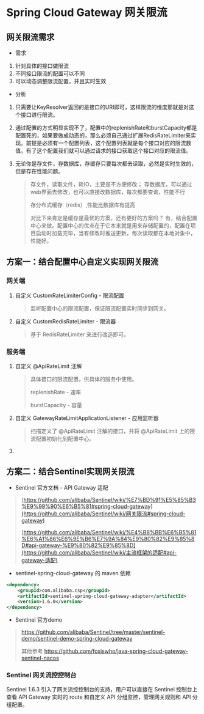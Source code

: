 # Spring Cloud Gateway 网关限流

## 网关限流需求

- 需求

1. 针对具体的接口做限流
2. 不同接口限流的配置可以不同
3. 可以动态调整限流配置，并且实时生效

- 分析

1. 只需要让KeyResolver返回的是接口的URI即可，这样限流的维度那就是对这个接口进行限流。

2. 通过配置的方式明显实现不了，配置中的replenishRate和burstCapacity都是配置死的，如果要做成动态的，那么必须自己通过扩展RedisRateLimiter来实现。前提是必须有一个配置列表，这个配置列表就是每个接口对应的限流数值。有了这个配置我们就可以通过请求的接口获取这个接口对应的限流值。

3. 无论你是存文件，存数据库，存缓存只要每次都去读取，必然是实时生效的，但是存在性能问题。

   > 存文件，读取文件，耗IO，主要是不方便修改；
   > 存数据库，可以通过web界面去修改，也可以直接改数据库，每次都要查询，性能不行
   >
   > 存分布式缓存（redis）,性能比数据库有提高
   >
   > 对比下来肯定是缓存是最优的方案，还有更好的方案吗？
   > 有，结合配置中心来做。配置中心的优点在于它本来就是用来存储配置的，配置在项目启动时加载完毕，当有修改时推送更新，每次读取都在本地对象中，性能好。



## 方案一：结合配置中心自定义实现网关限流

### 网关端

1. 自定义 CustomRateLimiterConfig - 限流配置

   > 监听配置中心的限流配置，保证限流配置实时同步到网关。

2. 自定义 CustomRedisRateLimiter - 限流器

   > 基于 RedisRateLimiter 来进行改造即可。

   

### 服务端

1. 自定义 @ApiRateLimit 注解 

   > 具体接口的限流配置，供具体的服务中使用。
   >
   > replenishRate - 速率
   >
   > burstCapacity - 容量

2. 自定义 GatewayRateLimitApplicationListener - 应用监听器

   > 扫描定义了 @ApiRateLimit 注解的接口，并将 @ApiRateLimit 上的限流配置初始化到配置中心。

3. 



## 方案二：结合Sentinel实现网关限流

- Sentinel 官方文档 - API Gateway 适配

> [https://github.com/alibaba/Sentinel/wiki/%E7%BD%91%E5%85%B3%E9%99%90%E6%B5%81#spring-cloud-gateway](https://github.com/alibaba/Sentinel/wiki/网关限流#spring-cloud-gateway)
>
> 
>
> [https://github.com/alibaba/Sentinel/wiki/%E4%B8%BB%E6%B5%81%E6%A1%86%E6%9E%B6%E7%9A%84%E9%80%82%E9%85%8D#api-gateway-%E9%80%82%E9%85%8D](https://github.com/alibaba/Sentinel/wiki/主流框架的适配#api-gateway-适配)



- sentinel-spring-cloud-gateway 的 maven 依赖

```xml
<dependency>
    <groupId>com.alibaba.csp</groupId>
    <artifactId>sentinel-spring-cloud-gateway-adapter</artifactId>
    <version>1.6.0</version>
</dependency>
```

- Sentinel 官方demo

> https://github.com/alibaba/Sentinel/tree/master/sentinel-demo/sentinel-demo-spring-cloud-gateway
>
> 
>
> 其他参考 https://github.com/foxiswho/java-spring-cloud-gateway-sentinel-nacos



### Sentinel 网关流控控制台

Sentinel 1.6.3 引入了网关流控控制台的支持，用户可以直接在 Sentinel 控制台上查看 API Gateway 实时的 route 和自定义 API 分组监控，管理网关规则和 API 分组配置。